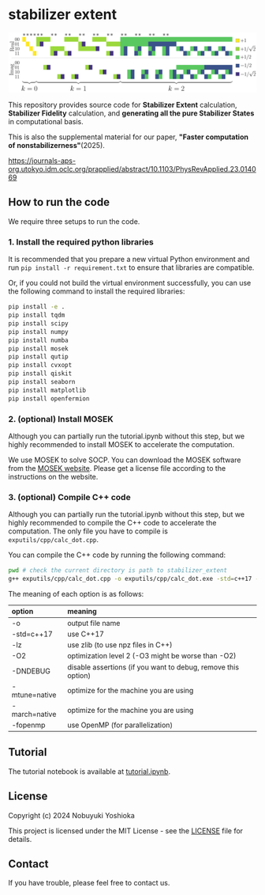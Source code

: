 # stabilizer extent

![A_matrix](doc/summary/imgs/Amat.png)

This repository provides source code for **Stabilizer Extent** calculation, **Stabilizer Fidelity** calculation, and **generating all the pure Stabilizer States** in computational basis.

This is also the supplemental material for our paper,
**"Faster computation of nonstabilizerness"**(2025).

https://journals-aps-org.utokyo.idm.oclc.org/prapplied/abstract/10.1103/PhysRevApplied.23.014069

## How to run the code

We require three setups to run the code.

### 1. Install the required python libraries

It is recommended that you prepare a new virtual Python environment and run
`pip install -r requirement.txt`
to ensure that libraries are compatible.

Or, if you could not build the virtual environment successfully,
you can use the following command to install the required libraries:

```bash
pip install -e .
pip install tqdm
pip install scipy
pip install numpy
pip install numba
pip install mosek
pip install qutip
pip install cvxopt
pip install qiskit
pip install seaborn
pip install matplotlib
pip install openfermion
```

### 2. (optional) Install MOSEK

Although you can partially run the tutorial.ipynb without this step, but we highly recommended to install MOSEK to accelerate the computation.

We use MOSEK to solve SOCP.
You can download the MOSEK software from the [MOSEK website](https://www.mosek.com/).
Please get a license file according to the instructions on the website.

### 3. (optional) Compile C++ code

Although you can partially run the tutorial.ipynb without this step, but we highly recommended to compile the C++ code to accelerate the computation.
The only file you have to compile is `exputils/cpp/calc_dot.cpp`.

You can compile the C++ code by running the following command:

```bash
pwd # check the current directory is path to stabilizer_extent
g++ exputils/cpp/calc_dot.cpp -o exputils/cpp/calc_dot.exe -std=c++17 -O2 -mtune=native -march=native -fopenmp -lz
```

The meaning of each option is as follows:

| option | meaning |
|:---|:---|
| -o | output file name |
| -std=c++17 | use C++17 |
| -lz | use zlib (to use npz files in C++)|
| -O2 | optimization level 2 (-O3 might be worse than -O2) |
| -DNDEBUG | disable assertions (if you want to debug, remove this option) |
| -mtune=native | optimize for the machine you are using |
| -march=native | optimize for the machine you are using |
| -fopenmp | use OpenMP (for parallelization) |

## Tutorial

The tutorial notebook is available at [tutorial.ipynb](tutorial.ipynb).

## License

Copyright (c) 2024 Nobuyuki Yoshioka

This project is licensed under the MIT License - see the [LICENSE](LICENSE) file for details.

## Contact

If you have trouble, please feel free to contact us.
